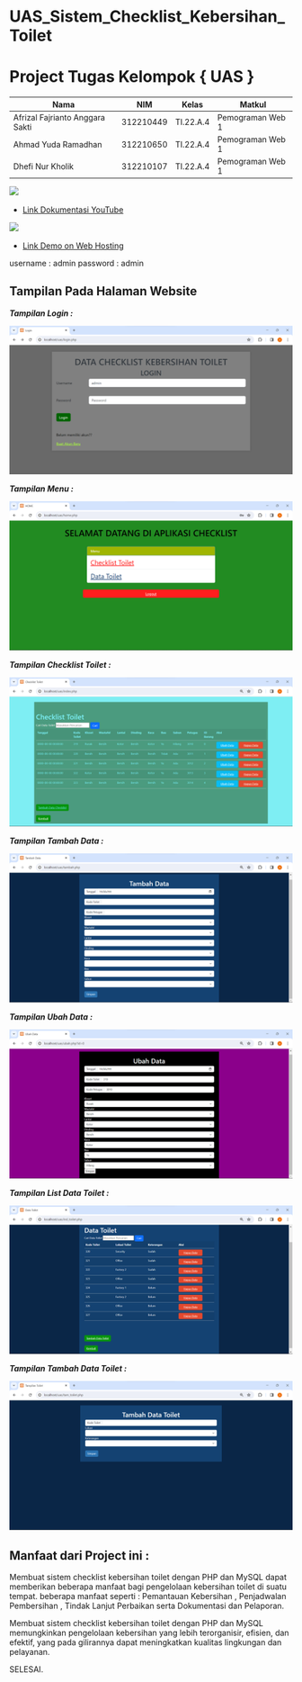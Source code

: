 # UAS_Sistem_Checklist_Kebersihan_Toilet

# Project Tugas Kelompok { UAS }

|**Nama**|**NIM**|**Kelas**|**Matkul**|
|----|---|-----|------|
|Afrizal Fajrianto Anggara Sakti|312210449|TI.22.A.4|Pemograman Web 1|
|Ahmad Yuda Ramadhan |312210650|TI.22.A.4|Pemograman Web 1|
|Dhefi Nur Kholik|312210107|TI.22.A.4|Pemograman Web 1|

<img src=https://download.logo.wine/logo/YouTube/YouTube-Logo.wine.png width="130px">

- [Link Dokumentasi YouTube](https://youtu.be/VCdGtTSFs0U)

<img src=https://res.cloudinary.com/practicaldev/image/fetch/s--ux15-5qy--/c_imagga_scale,f_auto,fl_progressive,h_1080,q_auto,w_1080/https://dev-to-uploads.s3.amazonaws.com/i/a12tj8n6facp0kt0xb0n.jpeg width="120px">

- [Link Demo on Web Hosting](https://afrizalfajriantoas.000webhostapp.com/)

username : admin
password : admin




## Tampilan Pada Halaman Website

***Tampilan Login :***

![](gambar/login.png)

***Tampilan Menu :***

![](gambar/menu.png)

***Tampilan Checklist Toilet :*** 

![](gambar/checklist%20toilet.png)

***Tampilan Tambah Data :*** 

![](gambar/tambah%20data.png)

***Tampilan Ubah Data :*** 

![](gambar/ubah%20data.png)

***Tampilan List Data Toilet :*** 

![](gambar/data%20toilet.png)

***Tampilan Tambah Data Toilet :*** 

![](gambar/tambah%20data%20toilet.png)



## Manfaat dari Project ini :

Membuat sistem checklist kebersihan toilet dengan PHP dan MySQL dapat memberikan beberapa manfaat bagi pengelolaan kebersihan toilet di suatu tempat. beberapa manfaat seperti : Pemantauan Kebersihan , Penjadwalan Pembersihan , Tindak Lanjut Perbaikan serta Dokumentasi dan Pelaporan.

Membuat sistem checklist kebersihan toilet dengan PHP dan MySQL memungkinkan pengelolaan kebersihan yang lebih terorganisir, efisien, dan efektif, yang pada gilirannya dapat meningkatkan kualitas lingkungan dan pelayanan.

SELESAI.